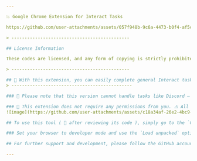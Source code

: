 ```yaml
---

💥 Google Chrome Extension for Interact Tasks

https://github.com/user-attachments/assets/057f948b-9c6a-4473-b0f4-af5c4b599ced

> ---------------------------------------------

## License Information

These codes are licensed, and any form of copying is strictly prohibited. For detailed information, please refer to the [license file](./LICENSE).

> ---------------------------------------------

## 🔸 With this extension, you can easily complete general Interact tasks such as Twitter, reading, and checking links 💥 💥 💢 ❗
> ----------------------------------------------

### 🔸 Please note that this version cannot handle tasks like Discord – However, it will still be highly useful for you.

### 🔸 This extension does not require any permissions from you. ⚠️ All the code is available for review, so use this tool at your own discretion! ⛔
![image](https://github.com/user-attachments/assets/c18a34af-26e2-4bc9-b7a8-da82a657c36a)

## To use this tool ( 🚧 after reviewing its code ), simply go to the `CODE` section, click on Download ZIP, and then extract it.

### Set your browser to developer mode and use the `Load unpacked` option to select the extension folder – Now you can use this tool.

## For further support and development, please follow the GitHub account ✔️ and star the released projects ⭐.

---
```

